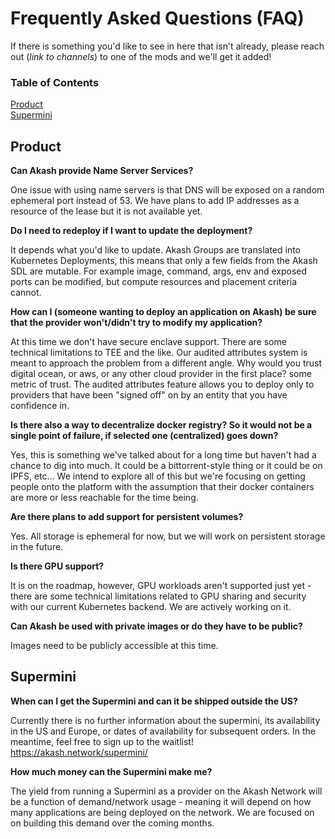 # Frequently Asked Questions (FAQ)

If there is something you'd like to see in here that isn't already, please reach out (_link to channels_) to one of the mods and we'll get it added!

### Table of Contents  
 
[Product](#Product)  
[Supermini](#Supermini)  


<a name="Product"/>

## Product

**Can Akash provide Name Server Services?**

One issue with using name servers is that DNS will be exposed on a random ephemeral port instead of 53.  We have plans to add IP addresses as a resource of the lease but it is not available yet.

**Do I need to redeploy if I want to update the deployment?**

It depends what you'd like to update. Akash Groups are translated into Kubernetes Deployments, this means that only a few fields from the Akash SDL are mutable. 
For example image, command, args, env and exposed ports can be modified, but compute resources and placement criteria cannot.

**How can I (someone wanting to deploy an application on Akash) be sure that the provider won't/didn't try to modify my application?**

At this time we don't have secure enclave support.  There are some technical limitations to TEE and the like. Our audited attributes system is meant to approach the problem from a different angle.
Why would you trust digital ocean, or aws, or any other cloud provider in the first place? some metric of trust. The audited attributes feature allows you to deploy only to providers that have been "signed off" on by an entity that you have confidence in. 

**Is there also a way to decentralize docker registry? So it would not be a single point of failure, if selected one (centralized) goes down?**

Yes, this is something we've talked about for a long time but haven't had a chance to dig into much.  It could be a bittorrent-style thing or it could be on IPFS, etc... We intend to explore all of this but we're focusing on getting people onto the platform with the assumption that their docker containers are more or less reachable for the time being.

**Are there plans to add support for persistent volumes?**

Yes. All storage is ephemeral for now, but we will work on persistent storage in the future.

**Is there GPU support?**

It is on the roadmap, however, GPU workloads aren't supported just yet - there are some technical limitations related to GPU sharing and security with our current Kubernetes backend. We are actively working on it.

**Can Akash be used with private images or do they have to be public?**

Images need to be publicly accessible at this time.

<a name="Supermini"/>

## Supermini

**When can I get the Supermini and can it be shipped outside the US?**

Currently there is no further information about the supermini, its availability in the US and Europe, or dates of availability for subsequent orders. In the meantime, feel free to sign up to the waitlist! https://akash.network/supermini/

**How much money can the Supermini make me?**

The yield from running a Supermini as a provider on the Akash Network will be a function of demand/network usage - meaning it will depend on how many applications are being deployed on the network. We are focused on on building this demand over the coming months.
